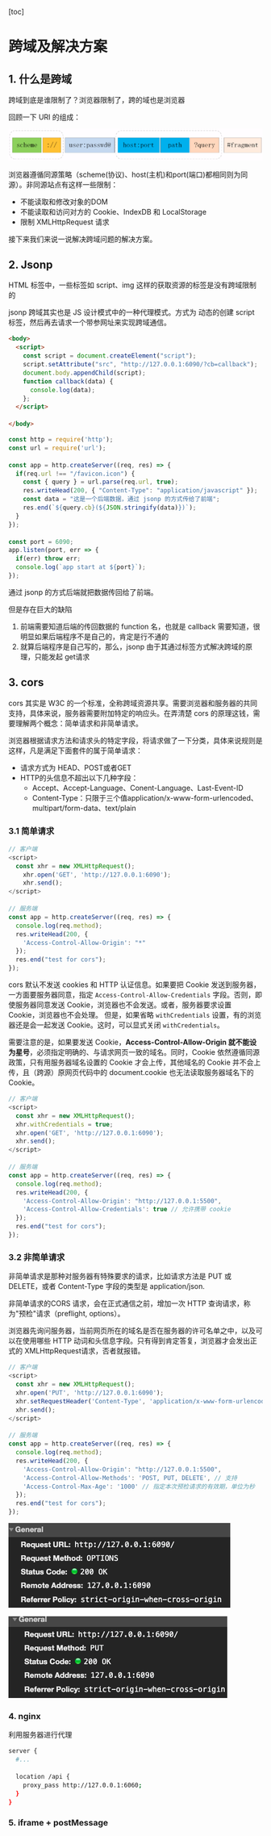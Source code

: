 [toc]

# 跨域及解决方案

## 1. 什么是跨域

跨域到底是谁限制了？浏览器限制了，跨的域也是浏览器

回顾一下 URI 的组成：

![image-20210302204318717](./images/uri.png)

浏览器遵循同源策略（scheme(协议)、host(主机)和port(端口)都相同则为同源）。非同源站点有这样一些限制：

- 不能读取和修改对象的DOM
- 不能读取和访问对方的 Cookie、IndexDB 和 LocalStorage
- 限制 XMLHttpRequest 请求

接下来我们来说一说解决跨域问题的解决方案。

## 2. Jsonp

HTML 标签中，一些标签如 script、img  这样的获取资源的标签是没有跨域限制的

jsonp 跨域其实也是 JS 设计模式中的一种代理模式。方式为 动态的创建 script 标签，然后再去请求一个带参网址来实现跨域通信。

```html
<body>
  <script>
    const script = document.createElement("script");
    script.setAttribute("src", "http://127.0.0.1:6090/?cb=callback");
    document.body.appendChild(script);
    function callback(data) {
      console.log(data);
    };
  </script>

</body>
```



```js
const http = require('http');
const url = require('url');

const app = http.createServer((req, res) => {
  if(req.url !== "/favicon.icon") {
    const { query } = url.parse(req.url, true);
    res.writeHead(200, { "Content-Type": "application/javascript" });
    const data = "这是一个后端数据，通过 jsonp 的方式传给了前端";
    res.end(`${query.cb}(${JSON.stringify(data)})`);
  }
});

const port = 6090;
app.listen(port, err => {
  if(err) throw err;
  console.log(`app start at ${port}`);
});
```

通过 jsonp 的方式后端就把数据传回给了前端。

但是存在巨大的缺陷

1. 前端需要知道后端的传回数据的 function 名，也就是 callback 需要知道，很明显如果后端程序不是自己的，肯定是行不通的
2. 就算后端程序是自己写的，那么，jsonp 由于其通过标签方式解决跨域的原理，只能发起 get请求

## 3. cors

cors 其实是 W3C 的一个标准，全称跨域资源共享。需要浏览器和服务器的共同支持，具体来说，服务器需要附加特定的响应头。在弄清楚 cors 的原理这钱，需要理解两个概念：简单请求和非简单请求。

浏览器根据请求方法和请求头的特定字段，将请求做了一下分类，具体来说规则是这样，凡是满足下面套件的属于简单请求：

- 请求方式为 HEAD、POST或者GET
- HTTP的头信息不超出以下几种字段：
  - Accept、Accept-Language、Conent-Language、Last-Event-ID
  - Content-Type：只限于三个值application/x-www-form-urlencoded、multipart/form-data、text/plain

### 3.1 简单请求

```js
// 客户端
<script>
  const xhr = new XMLHttpRequest();
	xhr.open('GET', 'http://127.0.0.1:6090');
	xhr.send();
</script>

// 服务端
const app = http.createServer((req, res) => {
  console.log(req.method);
  res.writeHead(200, {
    'Access-Control-Allow-Origin': "*"
  });
  res.end("test for cors");
});
```

cors 默认不发送 cookies 和 HTTP 认证信息。如果要把 Cookie 发送到服务器，一方面要服务器同意，指定 `Access-Control-Allow-Credentials` 字段。否则，即使服务器同意发送 Cookie，浏览器也不会发送。或者，服务器要求设置 Cookie，浏览器也不会处理。 但是，如果省略 `withCredentials` 设置，有的浏览器还是会一起发送 Cookie。这时，可以显式关闭 `withCredentials`。

需要注意的是，如果要发送 Cookie，**Access-Control-Allow-Origin 就不能设为星号**，必须指定明确的、与请求网页一致的域名。同时，Cookie 依然遵循同源政策，只有用服务器域名设置的 Cookie 才会上传，其他域名的 Cookie 并不会上传，且（跨源）原网页代码中的 document.cookie 也无法读取服务器域名下的 Cookie。

```js
// 客户端
<script>
  const xhr = new XMLHttpRequest();
  xhr.withCredentials = true;
  xhr.open('GET', 'http://127.0.0.1:6090');
  xhr.send();
</script>

// 服务端
const app = http.createServer((req, res) => {
  console.log(req.method);
  res.writeHead(200, {
    'Access-Control-Allow-Origin': "http://127.0.0.1:5500",
    'Access-Control-Allow-Credentials': true // 允许携带 cookie
  });
  res.end("test for cors");
});
```

### 3.2 非简单请求

非简单请求是那种对服务器有特殊要求的请求，比如请求方法是 PUT 或 DELETE，或者 Content-Type 字段的类型是 application/json.

非简单请求的CORS 请求，会在正式通信之前，增加一次 HTTP 查询请求，称为"预检"请求（preflight, options）。

浏览器先询问服务器，当前网页所在的域名是否在服务器的许可名单之中，以及可以在使用哪些 HTTP 动词和头信息字段。只有得到肯定答复，浏览器才会发出正式的 XMLHttpRequest请求，否者就报错。

```js
// 客户端
<script>
  const xhr = new XMLHttpRequest();
  xhr.open('PUT', 'http://127.0.0.1:6090');
  xhr.setRequestHeader('Content-Type', 'application/x-www-form-urlencoded');
  xhr.send();
</script>

// 服务端
const app = http.createServer((req, res) => {
  console.log(req.method);
  res.writeHead(200, {
    'Access-Control-Allow-Origin': "http://127.0.0.1:5500",
    'Access-Control-Allow-Methods': 'POST, PUT, DELETE', // 支持
    'Access-Control-Max-Age': '1000' // 指定本次预检请求的有效期，单位为秒
  });
  res.end("test for cors");
});
```

![image-20210308094006419](./images/optinons.png)

![image-20210308094043707](./images/put.png)

### 4. nginx 

利用服务器进行代理

```bash
server {
  #...

  location /api {
    proxy_pass http://127.0.0.1:6060;
  }
}
```

### 5. iframe + postMessage



